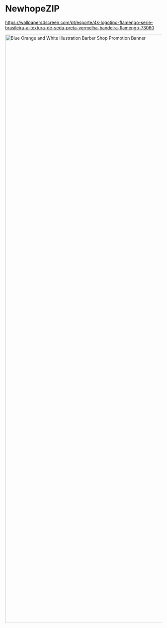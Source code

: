 # NewhopeZIP


https://wallpapers4screen.com/pt/esporte/4k-logotipo-flamengo-serie-brasileira-a-textura-de-seda-preta-vermelha-bandeira-flamengo-73060



<img width="3780" height="1890" alt="Blue Orange and White Illustration Barber Shop Promotion Banner" src="https://github.com/user-attachments/assets/64a7d5ed-8932-4916-886f-1779759bc124" />
